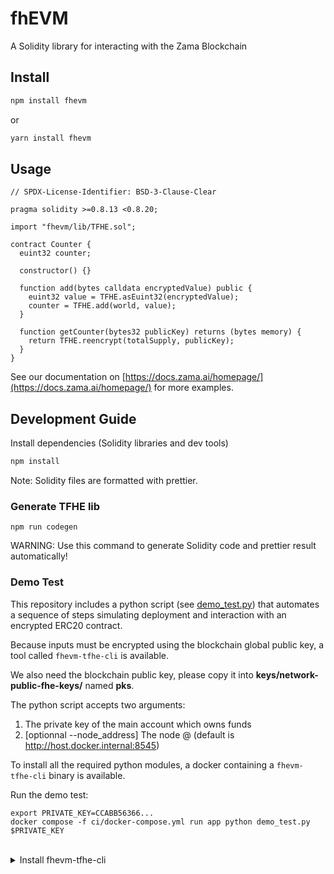 # fhEVM

A Solidity library for interacting with the Zama Blockchain

## Install

```bash
npm install fhevm
```

or

```bash
yarn install fhevm
```

## Usage

```solidity
// SPDX-License-Identifier: BSD-3-Clause-Clear

pragma solidity >=0.8.13 <0.8.20;

import "fhevm/lib/TFHE.sol";

contract Counter {
  euint32 counter;

  constructor() {}

  function add(bytes calldata encryptedValue) public {
    euint32 value = TFHE.asEuint32(encryptedValue);
    counter = TFHE.add(world, value);
  }

  function getCounter(bytes32 publicKey) returns (bytes memory) {
    return TFHE.reencrypt(totalSupply, publicKey);
  }
}
```

See our documentation on [https://docs.zama.ai/homepage/](https://docs.zama.ai/homepage/) for more examples.

## Development Guide

Install dependencies (Solidity libraries and dev tools)

```bash
npm install
```

Note: Solidity files are formatted with prettier.

### Generate TFHE lib

```
npm run codegen
```

WARNING: Use this command to generate Solidity code and prettier result automatically!

### Demo Test

This repository includes a python script (see [demo_test.py](demo_test.py)) that automates a sequence of steps simulating deployment and interaction with an encrypted ERC20 contract.

Because inputs must be encrypted using the blockchain global public key, a tool called `fhevm-tfhe-cli` is available.

We also need the blockchain public key, please copy it into **keys/network-public-fhe-keys/** named **pks**.

The python script accepts two arguments:

1. The private key of the main account which owns funds
2. [optionnal --node_address] The node @ (default is http://host.docker.internal:8545)

To install all the required python modules, a docker containing a `fhevm-tfhe-cli` binary is available.

Run the demo test:

```
export PRIVATE_KEY=CCABB56366...
docker compose -f ci/docker-compose.yml run app python demo_test.py $PRIVATE_KEY
```

<br />
<details>
  <summary>Install fhevm-tfhe-cli</summary>
<br />

```
make install-fhevm-tfhe-cli
```

#The binary will be available at **work_dir/fhevm-tfhe-cli/target/release/fhevm-tfhe-cli**

</details>
<br />
